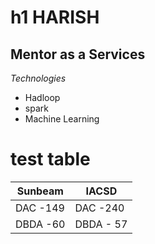 # h1 HARISH
##  Mentor as a Services
*Technologies*
- Hadloop
- spark
- Machine Learning

# test table
| Sunbeam       | IACSD         |
| ------------- | ------------- |
| DAC -149      | DAC -240      |
| DBDA -60      | DBDA - 57     |

